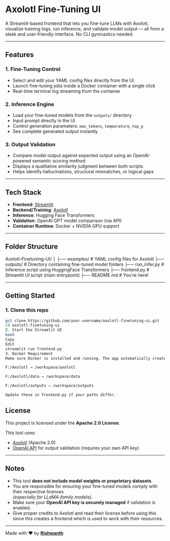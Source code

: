 # Axolotl Fine-Tuning UI

A Streamlit-based frontend that lets you fine-tune LLMs with Axolotl, visualize training logs, run inference, and validate model output — all from a sleek and user-friendly interface. No CLI gymnastics needed.

---

##  Features

###  1. Fine-Tuning Control
- Select and edit your YAML config files directly from the UI
- Launch fine-tuning jobs inside a Docker container with a single click
- Real-time terminal log streaming from the container

###  2. Inference Engine
- Load your fine-tuned models from the `outputs/` directory
- Input prompt directly in the UI
- Control generation parameters: `max_tokens`, `temperature`, `top_p`
- See complete generated output instantly

###  3. Output Validation
- Compare model output against expected output using an OpenAI-powered semantic scoring method
- Displays a qualitative similarity judgment between both scripts
- Helps identify hallucinations, structural mismatches, or logical gaps

---

##  Tech Stack

- **Frontend**: [Streamlit](https://streamlit.io)
- **Backend/Training**: [Axolotl](https://github.com/OpenAccess-AI-Collective/axolotl)
- **Inference**: Hugging Face Transformers
- **Validation**: OpenAI GPT model comparison (via API)
- **Container Runtime**: Docker + NVIDIA GPU support

---

## Folder Structure

Axolotl-Finetuning-UI/
│
├── examples/ # YAML config files for Axolotl
├── outputs/ # Directory containing fine-tuned model folders
├── run_infer.py # Inference script using HuggingFace Transformers
├── frontend.py # Streamlit UI script (main entrypoint)
├── README.md # You're here!


---

##  Getting Started

### 1. Clone this repo
```bash
git clone https://github.com/your-username/axolotl-finetuning-ui.git
cd axolotl-finetuning-ui
2. Start the Streamlit UI
bash
Copy
Edit
streamlit run frontend.py
3. Docker Requirement
Make sure Docker is installed and running. The app automatically creates a container named axo-ui and mounts volumes from:

F:/Axolotl → /workspace/axolotl

F:/Axolotl/data → /workspace/data

F:/Axolotl/outputs → /workspace/outputs

Update these in frontend.py if your paths differ.
```

##  License

This project is licensed under the **Apache 2.0 License**.

This tool uses:

- [Axolotl](https://github.com/OpenAccess-AI-Collective/axolotl) (Apache 2.0)
- [OpenAI API](https://platform.openai.com/docs/api-reference) for output validation (requires your own API key)

---

##  Notes

- This tool **does not include model weights or proprietary datasets**.
- You are responsible for ensuring your fine-tuned models comply with their respective licenses  
  _(especially for LLaMA-family models)_.
- Make sure your **OpenAI API key is securely managed** if validation is enabled.
- Give proper credits to Axolotl and read their license before using this since this creates a frontend which is used to work with their resources. 

---

Made with ❤️ by **[Rishwanth](https://github.com/Rishwanth738)**

